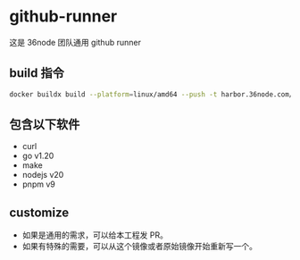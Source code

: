 # github-runner

这是 36node 团队通用 github runner

## build 指令

```sh
docker buildx build --platform=linux/amd64 --push -t harbor.36node.com/common/actions-runner:latest .
```

## 包含以下软件

- curl
- go v1.20
- make
- nodejs v20
- pnpm v9

## customize

- 如果是通用的需求，可以给本工程发 PR。
- 如果有特殊的需要，可以从这个镜像或者原始镜像开始重新写一个。